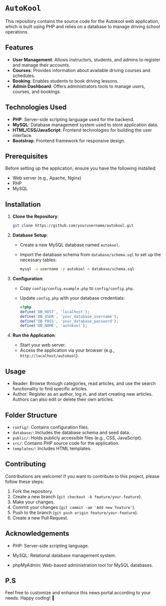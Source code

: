 # `AutoKool`

This repository contains the source code for the Autokool web application, which is built using PHP and relies on a database to manage driving school operations.

## Features

- **User Management**: Allows instructors, students, and admins to register and manage their accounts.
- **Courses**: Provides information about available driving courses and schedules.
- **Booking**: Enables students to book driving lessons.
- **Admin Dashboard**: Offers administrators tools to manage users, courses, and bookings.

## Technologies Used

- **PHP**: Server-side scripting language used for the backend.
- **MySQL**: Database management system used to store application data.
- **HTML/CSS/JavaScript**: Frontend technologies for building the user interface.
- **Bootstrap**: Frontend framework for responsive design.

## Prerequisites

Before setting up the application, ensure you have the following installed:

- Web server (e.g., Apache, Nginx)
- PHP
- MySQL

## Installation

1. **Clone the Repository**:

   ```bash
   git clone https://github.com/yourusername/autokool.git
   ```

2. **Database Setup**:

   - Create a new MySQL database named `autokool`.
   - Import the database schema from `database/schema.sql` to set up the necessary tables:

     ```bash
     mysql -u username -p autokool < database/schema.sql
     ```

3. **Configuration**:

   - Copy `config/config.example.php` to `config/config.php`.
   - Update `config.php` with your database credentials:

     ```php
     <?php
     define('DB_HOST', 'localhost');
     define('DB_USER', 'your_database_username');
     define('DB_PASS', 'your_database_password');
     define('DB_NAME', 'autokool');
     ```

4. **Run the Application**:

   - Start your web server.
   - Access the application via your browser (e.g., `http://localhost/autokool`).
  
## Usage

- Reader: Browse through categories, read articles, and use the search functionality to find specific articles.
- Author: Register as an author, log in, and start creating new articles. Authors can also edit or delete their own articles.

## Folder Structure

- `config/`: Contains configuration files.
- `database/`: Includes the database schema and seed data.
- `public/`: Holds publicly accessible files (e.g., CSS, JavaScript).
- `src/`: Contains PHP source code for the application.
- `templates/`: Includes HTML templates.

## Contributing

Contributions are welcome! If you want to contribute to this project, please follow these steps:

1. Fork the repository.
2. Create a new branch (`git checkout -b feature/your-feature`).
3. Make your changes.
4. Commit your changes (`git commit -am 'Add new feature'`).
5. Push to the branch (`git push origin feature/your-feature`).
6. Create a new Pull Request.

## Acknowledgements

- PHP: Server-side scripting language.

- MySQL: Relational database management system.

- phpMyAdmin: Web-based administration tool for MySQL databases.

## **P.S**
Feel free to customize and enhance this news portal according to your needs. Happy coding! 🚀

